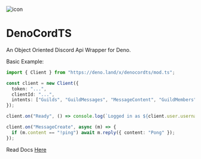 ![icon](https://cdn.discordapp.com/attachments/952805125276184616/977520744344985650/denocord.png)

# DenoCordTS

An Object Oriented Discord Api Wrapper for Deno.

Basic Example:

```ts
import { Client } from "https://deno.land/x/denocordts/mod.ts";

const client = new Client({
  token: "...",
  clientId: "...",
  intents: ["Guilds", "GuildMessages", "MessageContent", "GuildMembers"],
});

client.on("Ready", () => console.log(`Logged in as ${client.user.username}`));

client.on("MessageCreate", async (m) => {
  if (m.content == "!ping") await m.reply({ content: "Pong" });
});
```

Read Docs [Here](https://denocord-labs.github.io/documentation)
